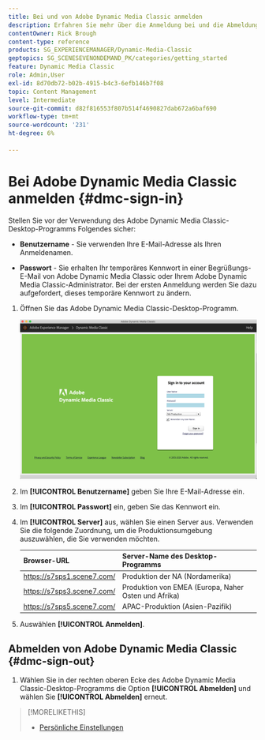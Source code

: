 ```yaml
---
title: Bei und von Adobe Dynamic Media Classic anmelden
description: Erfahren Sie mehr über die Anmeldung bei und die Abmeldung von Adobe Dynamic Media Classic und die Verbindung zu einem Produktionsumgebungs-Server in Nordamerika (NA) oder Europa, dem Nahen Osten, Afrika (EMEA) oder dem asiatisch-pazifischen Raum (APAC).
contentOwner: Rick Brough
content-type: reference
products: SG_EXPERIENCEMANAGER/Dynamic-Media-Classic
geptopics: SG_SCENESEVENONDEMAND_PK/categories/getting_started
feature: Dynamic Media Classic
role: Admin,User
exl-id: 8d70db72-b02b-4915-b4c3-6efb146b7f08
topic: Content Management
level: Intermediate
source-git-commit: d82f816553f807b514f4690827dab672a6baf690
workflow-type: tm+mt
source-wordcount: '231'
ht-degree: 6%

---
```


<!-- UPDATE THIS TOPIC AFTER DECEMBER 31, 2020!!!!! -->

# Bei Adobe Dynamic Media Classic anmelden {#dmc-sign-in}

Stellen Sie vor der Verwendung des Adobe Dynamic Media Classic-Desktop-Programms Folgendes sicher:

* **Benutzername** - Sie verwenden Ihre E-Mail-Adresse als Ihren Anmeldenamen.

* **Passwort** - Sie erhalten Ihr temporäres Kennwort in einer Begrüßungs-E-Mail von Adobe Dynamic Media Classic oder Ihrem Adobe Dynamic Media Classic-Administrator. Bei der ersten Anmeldung werden Sie dazu aufgefordert, dieses temporäre Kennwort zu ändern.

1. Öffnen Sie das Adobe Dynamic Media Classic-Desktop-Programm.

   ![Adobe Dynamic Media Classic-Anmeldung](/help/using/assets/dmclassic-login1.png)

1. Im **[!UICONTROL Benutzername]** geben Sie Ihre E-Mail-Adresse ein.
1. Im **[!UICONTROL Passwort]** ein, geben Sie das Kennwort ein.
1. Im **[!UICONTROL Server]** aus, wählen Sie einen Server aus.
Verwenden Sie die folgende Zuordnung, um die Produktionsumgebung auszuwählen, die Sie verwenden möchten.

   | Browser-URL | Server-Name des Desktop-Programms |
   | --- | --- |
   | https://s7sps1.scene7.com/ | Produktion der NA (Nordamerika) |
   | https://s7sps3.scene7.com/ | Produktion von EMEA (Europa, Naher Osten und Afrika) |
   | https://s7sps5.scene7.com/ | APAC-Produktion (Asien-Pazifik) |

1. Auswählen **[!UICONTROL Anmelden]**.

## Abmelden von Adobe Dynamic Media Classic {#dmc-sign-out}

1. Wählen Sie in der rechten oberen Ecke des Adobe Dynamic Media Classic-Desktop-Programms die Option **[!UICONTROL Abmelden]** und wählen Sie **[!UICONTROL Abmelden]** erneut.

>[!MORELIKETHIS]
>
>* [Persönliche Einstellungen](personal-setup.md#personal_setup)
